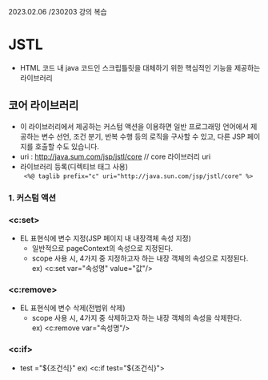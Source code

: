 2023.02.06 /230203 강의 복습
# JSTL
- HTML 코드 내 java 코드인 스크립틀릿을 대체하기 위한 핵심적인 기능을 제공하는 라이브러리
## 코어 라이브러리
- 이 라이브러리에서 제공하는 커스텀 액션을 이용하면 일반 프로그래밍 언어에서 제공하는 변수 선언, 조건 분기, 반복 수행 등의 로직을 구사할 수 있고, 다른 JSP 페이지를 호출할 수도 있습니다.
- uri : http://java.sum.com/jsp/jstl/core // core 라이브러리 uri
- 라이브러리 등록(디렉티브 태그 사용)  
    ` <%@ taglib prefix="c" uri="http://java.sun.com/jsp/jstl/core" %>`
### 1. 커스텀 액션
### <c:set>
- EL 표현식에 변수 지정(JSP 페이지 내 내장객체 속성 지정)
    - 일반적으로 pageContext의 속성으로 지정된다.
    - scope 사용 시, 4가지 중 지정하고자 하는 내장 객체의 속성으로 지정된다.  
ex) <c:set var="속성명" value="값"/>
### <c:remove>
- EL 표현식에 변수 삭제(전범위 삭제)
    - scope 사용 시, 4가지 중 삭제하고자 하는 내장 객체의 속성을 삭제한다.  
ex) <c:remove var="속성명"/>
### <c:if>
- test ="${조건식}"  
ex) <c:if test="${조건식}">